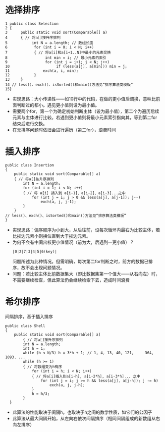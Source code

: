 # 选择排序
```
1 public class Selection 
2 { 
3      public static void sort(Comparable[] a) 
4      { // 将a[]按升序排列
5           int N = a.length; // 数组长度
6            for (int i = 0; i < N; i++) 
7            { // 将a[i]和a[i+1..N]中最小的元素交换
8                 int min = i; // 最小元素的索引
9                 for (int j = i+1; j < N; j++) 
10                     if (less(a[j], a[min])) min = j; 
11               exch(a, i, min); 
12           } 
13     } 
14 // less()、exch()、isSorted()和main()方法见“排序算法类模板”
15}
```
- 实现思路：大小传递性——如10行中的代码，在做的更小值后调换，意味比前面判断过的都小。遇见更小值则设为最小值。
- 需要两个for，第一个为确定初始判断主体（设为最小值），第二个为遍历后续元素与主体进行比较。若遇到更小值则将最小元素索引指向其，等到第二for结束后进行交换。
- 在无排序问题时依旧会进行遍历（第二for），浪费时间

# 插入排序
```
public class Insertion 
{ 
    public static void sort(Comparable[] a) 
    { // 将a[]按升序排列
        int N = a.length; 
        for (int i = 1; i < N; i++) 
        { // 将 a[i] 插入到 a[i-1]、a[i-2]、a[i-3]...之中
            for (int j = i; j > 0 && less(a[j], a[j-1]); j--)
                exch(a, j, j-1); 
        } 
    } 
// less()、exch()、isSorted()和main()方法见“排序算法类模板”
}
```
- 实现思路：偏序顺序为小到大，从后往前，设每次循环内最右为比较主体，若比挨边元素小则换位直到大于挨边元素。
- 为何不会有中间出校更小值情况（前为大，后遇到一更小值）？
  ```
  |0|2|7|3|4|5|6(key)|
  ```
  问题所述为此种情况。但需明确，每次第二for判断之时，前方的数据已排序，故不会出现问题情况。
- 问题：若比较主体比前数据集大（即比数据集第一个值大——从右向左）时，不需要继续检查，但此算法仍会继续检索下去，造成时间浪费

# 希尔排序
间隔排序，基于插入排序
```
public class Shell 
{ 
    public static void sort(Comparable[] a) 
        { // 将a[]按升序排列
        int N = a.length; 
        int h = 1; 
        while (h < N/3) h = 3*h + 1; // 1, 4, 13, 40, 121,     364, 1093, ... 
        while (h >= 1) 
        { // 将数组变为h有序
            for (int i = h; i < N; i++) 
            { // 将a[i]插入到a[i-h], a[i-2*h], a[i-3*h]... 之中
                for (int j = i; j >= h && less(a[j], a[j-h]); j -= h) 
                    exch(a, j, j-h); 
            } 
            h = h/3; 
        } 
  }
```
- 此算法的性能取决于间隔h，也取决于h之间的数学性质，如它们的公因子
- 此算法从最大间隔开始，从左向右依次间隔排序（相同间隔组成的新数组从右向左排序）